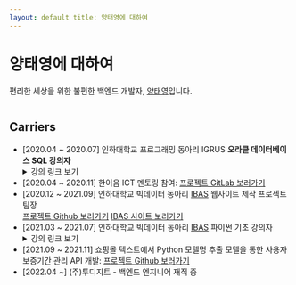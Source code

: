 ```yaml
---
layout: default title: 양태영에 대하여
---
```


<div class="post">
	<h1 class="pageTitle">양태영에 대하여</h1>
<p class="intro text-center">편리한 세상을 위한 불편한 백엔드 개발자, <a href="https://github.com/YangTaeyoung">양태영</a>입니다.</p>

<div class="img-wrapper">
<img src="{{ '/assets/img/profile.jpg' }}" alt="">
</div>	

<h2>Carriers</h2>
<ul>
<li>
[2020.04 ~ 2020.07] 인하대학교 프로그래밍 동아리 IGRUS <b>오라클 데이터베이스 SQL 강의자</b>
</li>
<details>    
<summary>강의 링크 보기</summary>
<div markdown="1">
<a href="https://youtu.be/VdRDkmWAqIs">1강 - DBMS 기본 개념</a><br>
<a href="https://youtu.be/KU5UIxwoVDM">2강 - SELECT, FROM, WHERE절 및 여러가지 연산자</a><br>
<a href="https://youtu.be/9bWTaqNoiyE">3강 - BETWEEN A AND B절, LIKE절과 와일드 카드, 집합 연산자, is null 연산자, INTERSECT 연산자</a><br>
<a href="https://youtu.be/CKQLjdCWkcg">4강 - dual테이블, 함수, 단일행함수, upper, lower, initcap, replace, substr, length 등</a><br>
<a href="https://youtu.be/BRq4qnxVUus">5강 - 단일행 함수, 날짜데이터 등</a><br>
<a href="https://youtu.be/jtMAXgI6lD8">6강 - 다중행 함수(sum,avg,max,min,count), 그루핑(group by, cube, rollup)</a><br>
<a href="https://youtu.be/0N-teAGs7ws">7강 - 조인</a><br>
<a href="https://youtu.be/kYH3H9bRUsg">8강 - 서브쿼리, DML, DDL</a><br>
</div>
</details>

<li>    
[2020.04 ~ 2020.11] 한이음 ICT 멘토링 참여: 
<a href="https://lab.hanium.or.kr/20_hf245/main">프로젝트 GitLab 보러가기</a>
</li>

<li>
    [2020.12 ~ 2021.09] 인하대학교 빅데이터 동아리 <a href="https://www.inhabas.com">IBAS</a> 웹사이트 제작 프로젝트 팀장 <br/>
    <a href="https://github.com/YangTaeyoung/IBAS">프로젝트 Github 보러가기</a>&nbsp;<a href="https://www.inhabas.com/">IBAS 사이트 보러가기</a> 
</li>
<li>
    [2021.03 ~ 2021.07] 인하대학교 빅데이터 동아리 <a href="https://www.inhabas.com">IBAS</a> 파이썬 기초 강의자<br>
</li>
<details>    
<summary>강의 링크 보기</summary>
<div markdown="1">
<a href="https://youtu.be/mRayT_sftrs">1강 - 프로그래밍 언어, 파이썬 개요, 변수, 연산자</a><br>
<a href="https://youtu.be/01nMP9wrCZE">2강 - 자료구조: 리스트, 튜플, 집합, 딕셔너리 </a><br>
<a href="https://youtu.be/nDxAYHrwgro">3강 - 조건문, 반복문</a><br>
<a href="https://youtu.be/tDn4fVZRqUU">4강 - 함수</a><br>
<a href="https://youtu.be/OjEgc6Zv4w0">5강 - 질문 시간, 함수2</a><br>
<a href="https://youtu.be/iSibumOrwF8">6강 - 클래스, 상속</a><br>
<a href="https://youtu.be/fZGTIV3zXVY">7강 - 모듈</a><br>
</div>
</details>
<li>
[2021.09 ~ 2021.11] 쇼핑몰 텍스트에서 Python 모델명 추출 모델을 통한 사용자 보증기간 관리 API 개발: 
<a href="https://github.com/YangTaeyoung/MaPDuck-spring">프로젝트 Github 보러가기</a>
</li>
<li>
[2022.04 ~] (주)투디지트 - 백엔드 엔지니어 재직 중
</li>
</ul>
</div>
